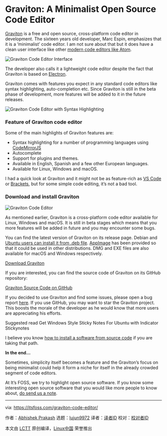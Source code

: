 [#]: collector: (lujun9972)
[#]: translator: ( )
[#]: reviewer: ( )
[#]: publisher: ( )
[#]: url: ( )
[#]: subject: (Graviton: A Minimalist Open Source Code Editor)
[#]: via: (https://itsfoss.com/graviton-code-editor/)
[#]: author: (Abhishek Prakash https://itsfoss.com/author/abhishek/)

Graviton: A Minimalist Open Source Code Editor
======

[Graviton][1] is a free and open source, cross-platform code editor in development. The sixteen years old developer, Marc Espin, emphasizes that it is a ‘minimalist’ code editor. I am not sure about that but it does have a clean user interface like other [modern code editors like Atom][2].

![Graviton Code Editor Interface][3]

The developer also calls it a lightweight code editor despite the fact that Graviton is based on [Electron][4].

Graviton comes with features you expect in any standard code editors like syntax highlighting, auto-completion etc. Since Graviton is still in the beta phase of development, more features will be added to it in the future releases.

![Graviton Code Editor with Syntax Highlighting][5]

### Feature of Graviton code editor

Some of the main highlights of Graviton features are:

  * Syntax highlighting for a number of programming languages using [CodeMirrorJS][6]
  * Autocomplete
  * Support for plugins and themes.
  * Available in English, Spanish and a few other European languages.
  * Available for Linux, Windows and macOS.



I had a quick look at Graviton and it might not be as feature-rich as [VS Code][7] or [Brackets][8], but for some simple code editing, it’s not a bad tool.

### Download and install Graviton

![Graviton Code Editor][9]

As mentioned earlier, Graviton is a cross-platform code editor available for Linux, Windows and macOS. It is still in beta stages which means that you more features will be added in future and you may encounter some bugs.

You can find the latest version of Graviton on its release page. Debian and [Ubuntu users can install it from .deb file][10]. [AppImage][11] has been provided so that it could be used in other distributions. DMG and EXE files are also available for macOS and Windows respectively.

[Download Graviton][12]

If you are interested, you can find the source code of Graviton on its GitHub repository:

[Graviton Source Code on GitHub][13]

If you decided to use Graviton and find some issues, please open a bug report [here][14]. If you use GitHub, you may want to star the Graviton project. This boosts the morale of the developer as he would know that more users are appreciating his efforts.

[][15]

Suggested read Get Windows Style Sticky Notes For Ubuntu with Indicator Stickynotes

I believe you know [how to install a software from source code][16] if you are taking that path.

**In the end…**

Sometimes, simplicity itself becomes a feature and the Graviton’s focus on being minimalist could help it form a niche for itself in the already crowded segment of code editors.

At It’s FOSS, we try to highlight open source software. If you know some interesting open source software that you would like more people to know about, [do send us a note][17].

--------------------------------------------------------------------------------

via: https://itsfoss.com/graviton-code-editor/

作者：[Abhishek Prakash][a]
选题：[lujun9972][b]
译者：[译者ID](https://github.com/译者ID)
校对：[校对者ID](https://github.com/校对者ID)

本文由 [LCTT](https://github.com/LCTT/TranslateProject) 原创编译，[Linux中国](https://linux.cn/) 荣誉推出

[a]: https://itsfoss.com/author/abhishek/
[b]: https://github.com/lujun9972
[1]: https://graviton.ml/
[2]: https://itsfoss.com/best-modern-open-source-code-editors-for-linux/
[3]: https://i0.wp.com/itsfoss.com/wp-content/uploads/2019/06/graviton-code-editor-interface.jpg?resize=800%2C571&ssl=1
[4]: https://electronjs.org/
[5]: https://i0.wp.com/itsfoss.com/wp-content/uploads/2019/06/graviton-code-editor-interface-2.jpg?resize=800%2C522&ssl=1
[6]: https://codemirror.net/
[7]: https://itsfoss.com/install-visual-studio-code-ubuntu/
[8]: https://itsfoss.com/install-brackets-ubuntu/
[9]: https://i1.wp.com/itsfoss.com/wp-content/uploads/2019/06/graviton-code-editor-800x473.jpg?resize=800%2C473&ssl=1
[10]: https://itsfoss.com/install-deb-files-ubuntu/
[11]: https://itsfoss.com/use-appimage-linux/
[12]: https://github.com/Graviton-Code-Editor/Graviton-App/releases
[13]: https://github.com/Graviton-Code-Editor/Graviton-App
[14]: https://github.com/Graviton-Code-Editor/Graviton-App/issues
[15]: https://itsfoss.com/indicator-stickynotes-windows-like-sticky-note-app-for-ubuntu/
[16]: https://itsfoss.com/install-software-from-source-code/
[17]: https://itsfoss.com/contact-us/

